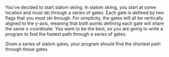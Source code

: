 You've decided to start slalom skiing. 
In slalom skiing, you start at some location and must ski through a series of gates. 
Each gate is defined by two flags that you must ski through.
For simplicity, the gates will all be vertically aligned to the y-axis, meaning that both points defining each gate will share the same x-coordinate.
You want to be the best, so you are going to write a program to find the fastest path through a series of gates.

Given a series of slalom gates, your program should find the shortest path through those gates.